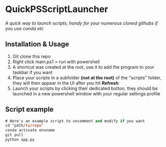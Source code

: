 # QuickPSScriptLauncher
*A quick way to launch scripts, handy for your numerous cloned githubs if you use conda etc*

## Installation & Usage
1. Git clone this repo
2. Right click main.ps1 > run with powershell
3. A shortcut was created at the root, use it to add the program to your taskbar if you want
4. Place your scripts in a subfolder **(not at the root)** of the "scripts" folder, they will then appear in the UI after you hit **Refresh**
5. Launch your scripts by clicking their dedicated button, they should be launched in a new powershell window with your regular settings profile


## Script example
```ps
# Here's an example script to uncomment and modify if you want
cd "path/to/repo"
conda activate envname
git pull
python app.py
```
